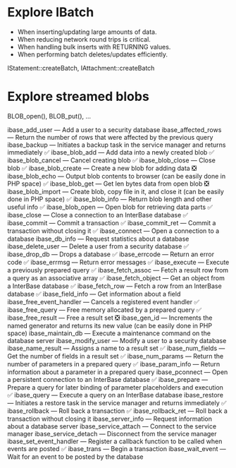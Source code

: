 # Explore IBatch

- When inserting/updating large amounts of data.
- When reducing network round trips is critical.
- When handling bulk inserts with RETURNING values.
- When performing batch deletes/updates efficiently.

IStatement::createBatch, IAttachment::createBatch


# Explore streamed blobs

BLOB_open(), BLOB_put(), ...

ibase_add_user — Add a user to a security database
ibase_affected_rows — Return the number of rows that were affected by the previous query
ibase_backup — Initiates a backup task in the service manager and returns immediately
✅ ibase_blob_add — Add data into a newly created blob
✅ ibase_blob_cancel — Cancel creating blob
✅ ibase_blob_close — Close blob
✅ ibase_blob_create — Create a new blob for adding data
❎ ibase_blob_echo — Output blob contents to browser (can be easily done in PHP space)
✅ ibase_blob_get — Get len bytes data from open blob
❎ ibase_blob_import — Create blob, copy file in it, and close it (can be easily done in PHP space)
✅ ibase_blob_info — Return blob length and other useful info
✅ ibase_blob_open — Open blob for retrieving data parts
✅ ibase_close — Close a connection to an InterBase database
✅ ibase_commit — Commit a transaction
✅ ibase_commit_ret — Commit a transaction without closing it
✅ ibase_connect — Open a connection to a database
ibase_db_info — Request statistics about a database
ibase_delete_user — Delete a user from a security database
✅ ibase_drop_db — Drops a database
✅ ibase_errcode — Return an error code
✅ ibase_errmsg — Return error messages
✅ ibase_execute — Execute a previously prepared query
✅ ibase_fetch_assoc — Fetch a result row from a query as an associative array
✅ ibase_fetch_object — Get an object from a InterBase database
✅ ibase_fetch_row — Fetch a row from an InterBase database
✅ ibase_field_info — Get information about a field
ibase_free_event_handler — Cancels a registered event handler
✅ ibase_free_query — Free memory allocated by a prepared query
✅ ibase_free_result — Free a result set
❎ ibase_gen_id — Increments the named generator and returns its new value (can be easily done in PHP space)
ibase_maintain_db — Execute a maintenance command on the database server
ibase_modify_user — Modify a user to a security database
ibase_name_result — Assigns a name to a result set
✅ ibase_num_fields — Get the number of fields in a result set
✅ ibase_num_params — Return the number of parameters in a prepared query
✅ ibase_param_info — Return information about a parameter in a prepared query
ibase_pconnect — Open a persistent connection to an InterBase database
✅ ibase_prepare — Prepare a query for later binding of parameter placeholders and execution
✅ ibase_query — Execute a query on an InterBase database
ibase_restore — Initiates a restore task in the service manager and returns immediately
✅ ibase_rollback — Roll back a transaction
✅ ibase_rollback_ret — Roll back a transaction without closing it
ibase_server_info — Request information about a database server
ibase_service_attach — Connect to the service manager
ibase_service_detach — Disconnect from the service manager
ibase_set_event_handler — Register a callback function to be called when events are posted
✅ ibase_trans — Begin a transaction
ibase_wait_event — Wait for an event to be posted by the database
